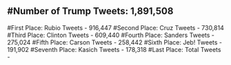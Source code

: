 #Number of Trump Tweets: 1,891,508
---
#First Place: Rubio Tweets - 916,447
#Second Place: Cruz Tweets - 730,814
#Third Place: Clinton Tweets - 609,440
#Fourth Place: Sanders Tweets - 275,024
#Fifth Place: Carson Tweets - 258,442
#Sixth Place: Jeb! Tweets - 191,902
#Seventh Place: Kasich Tweets - 178,318
#Last Place: Total Tweets -  
